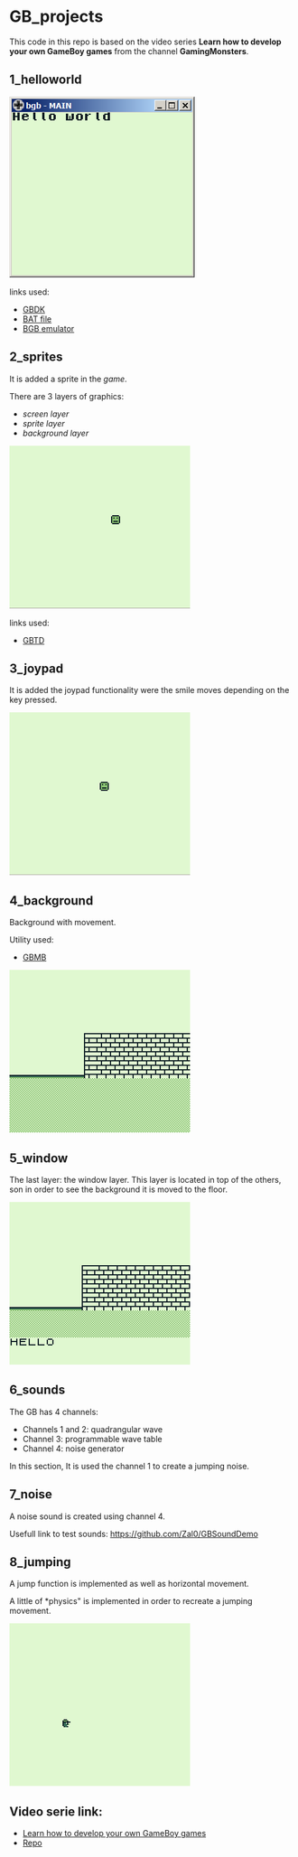 # GB_projects

This code in this repo is based on the video series **Learn how to develop your own GameBoy games** from the channel **GamingMonsters**.



## 1_helloworld
![](img/1_helloworld.png "1_helloworld")

links used:
+ [GBDK](http://bit.ly/2BuCvsR) 
+ [BAT file](http://bit.ly/2QfD4Pp)
+ [BGB emulator](http://bgb.bircd.org/)


## 2_sprites 

It is added a sprite in the *game*.

There are 3 layers of graphics:
+ *screen layer*
+ *sprite layer*
+ *background layer*

![](img/2_sprites.gif "2_sprites")


links used:
+ [GBTD](http://www.devrs.com/gb/hmgd/gbtd.html)

## 3_joypad
It is added the joypad functionality were the smile moves depending on the key pressed.

![](img/3_joypad.gif "3_joypad")

## 4_background

Background with movement.

Utility used:
+ [GBMB](http://www.devrs.com/gb/hmgd/gbmb.html)

![](img/4_background.gif "4_background")

## 5_window
The last layer: the window layer. This layer is located in top of the others, son in order to see the background it is moved to the floor.


![](img/5_window.gif "5_window")


## 6_sounds
The GB has 4 channels:
+ Channels 1 and 2: quadrangular wave
+ Channel 3: programmable wave table
+ Channel 4: noise generator

In this section, It is used the channel 1 to create a jumping noise.

## 7_noise
A noise sound is created using channel 4.

Usefull link to test sounds:
https://github.com/Zal0/GBSoundDemo


## 8_jumping

A jump function is implemented as well as horizontal movement. 

A little of *physics" is implemented in order to recreate a jumping movement.

![](img/8_jumping.gif "8_jumping")

## Video serie link:
+ [Learn how to develop your own GameBoy games](https://www.youtube.com/playlist?list=PLeEj4c2zF7PaFv5MPYhNAkBGrkx4iPGJos)
+ [Repo](http://bit.ly/2t676I4)